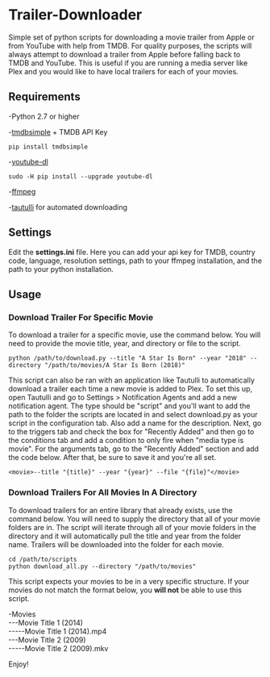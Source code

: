 # Trailer-Downloader
Simple set of python scripts for downloading a movie trailer from Apple or from YouTube with help from TMDB. For quality purposes, the scripts will always attempt to download a trailer from Apple before falling back to TMDB and YouTube. This is useful if you are running a media server like Plex and you would like to have local trailers for each of your movies.

## Requirements
-Python 2.7 or higher

-[tmdbsimple](https://github.com/celiao/tmdbsimple/blob/master/README.rst) + TMDB API Key
```
pip install tmdbsimple
```

-[youtube-dl](https://github.com/rg3/youtube-dl/blob/master/README.md#installation)
```
sudo -H pip install --upgrade youtube-dl
```

-[ffmpeg](https://github.com/FFmpeg/FFmpeg)

-[tautulli](https://github.com/Tautulli/Tautulli) for automated downloading

## Settings
Edit the **settings.ini** file. Here you can add your api key for TMDB, country code, language, resolution settings, path to your ffmpeg installation, and the path to your python installation.

## Usage

### Download Trailer For Specific Movie

To download a trailer for a specific movie, use the command below. You will need to provide the movie title, year, and directory or file to the script.
```
python /path/to/download.py --title "A Star Is Born" --year "2018" --directory "/path/to/movies/A Star Is Born (2018)"
```

This script can also be ran with an application like Tautulli to automatically download a trailer each time a new movie is added to Plex. To set this up, open Tautulli and go to Settings > Notification Agents and add a new notification agent. The type should be "script" and you'll want to add the path to the folder the scripts are located in and select download.py as your script in the configuration tab. Also add a name for the description. Next, go to the triggers tab and check the box for "Recently Added" and then go to the conditions tab and add a condition to only fire when "media type is movie". For the arguments tab, go to the "Recently Added" section and add the code below. After that, be sure to save it and you're all set.
```
<movie>--title "{title}" --year "{year}" --file "{file}"</movie>
```

### Download Trailers For All Movies In A Directory

To download trailers for an entire library that already exists, use the command below. You will need to supply the directory that all of your movie folders are in. The script will iterate through all of your movie folders in the directory and it will automatically pull the title and year from the folder name. Trailers will be downloaded into the folder for each movie.
```
cd /path/to/scripts
python download_all.py --directory "/path/to/movies"
```

This script expects your movies to be in a very specific structure. If your movies do not match the format below, you **will not** be able to use this script.

-Movies  
---Movie Title 1 (2014)  
-----Movie Title 1 (2014).mp4  
---Movie Title 2 (2009)  
-----Movie Title 2 (2009).mkv  

Enjoy!